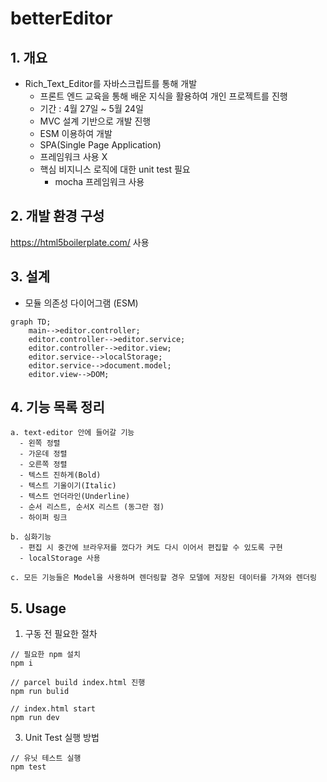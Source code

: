 # betterEditor
## 1. 개요
- Rich_Text_Editor를 자바스크립트를 통해 개발
  - 프론트 엔드 교육을 통해 배운 지식을 활용하여 개인 프로젝트를 진행
  - 기간 : 4월 27일 ~ 5월 24일
  - MVC 설계 기반으로 개발 진행
  - ESM 이용하여 개발
  - SPA(Single Page Application)
  - 프레임워크 사용 X
  - 핵심 비지니스 로직에 대한 unit test 필요
    - mocha 프레임워크 사용

## 2. 개발 환경 구성
https://html5boilerplate.com/  사용

## 3. 설계
  - 모듈 의존성 다이어그램 (ESM)
```mermaid
graph TD;
    main-->editor.controller;
    editor.controller-->editor.service;
    editor.controller-->editor.view;
    editor.service-->localStorage;
    editor.service-->document.model;
    editor.view-->DOM;
```

## 4. 기능 목록 정리

    a. text-editor 안에 들어갈 기능
      - 왼쪽 정렬
      - 가운데 정렬
      - 오른쪽 정렬
      - 텍스트 진하게(Bold)
      - 텍스트 기울이기(Italic)
      - 텍스트 언더라인(Underline)
      - 순서 리스트, 순서X 리스트 (동그란 점)
      - 하이퍼 링크

    b. 심화기능
      - 편집 시 중간에 브라우저를 껐다가 켜도 다시 이어서 편집할 수 있도록 구현
      - localStorage 사용

    c. 모든 기능들은 Model을 사용하며 렌더링할 경우 모델에 저장된 데이터를 가져와 렌더링

## 5. Usage
1. 구동 전 필요한 절차
```
// 필요한 npm 설치
npm i

// parcel build index.html 진행
npm run bulid

// index.html start
npm run dev
```
3. Unit Test 실행 방법
```
// 유닛 테스트 실행
npm test

```


